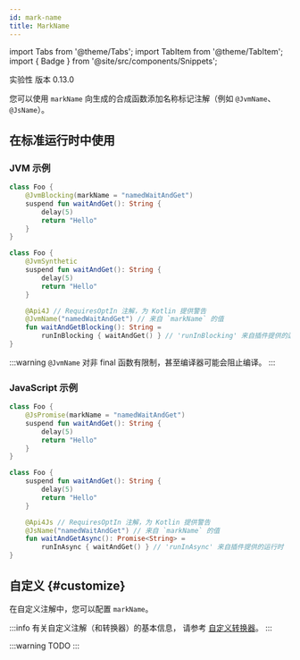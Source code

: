 ```yaml
---
id: mark-name
title: MarkName
---
```


import Tabs from '@theme/Tabs';
import TabItem from '@theme/TabItem';
import { Badge } from '@site/src/components/Snippets';

<Badge type="primary">实验性</Badge>
<Badge type="secondary">版本 0.13.0</Badge>

您可以使用 `markName` 向生成的合成函数添加名称标记注解（例如 `@JvmName`、`@JsName`）。

## 在标准运行时中使用

### JVM 示例

<Tabs>
  <TabItem value="source" label="源代码">

```kotlin
class Foo {
    @JvmBlocking(markName = "namedWaitAndGet")
    suspend fun waitAndGet(): String {
        delay(5)
        return "Hello"
    }
}
```

  </TabItem>
  <TabItem value="compiled" label="编译后">

```kotlin
class Foo {
    @JvmSynthetic
    suspend fun waitAndGet(): String {
        delay(5)
        return "Hello"
    }

    @Api4J // RequiresOptIn 注解，为 Kotlin 提供警告
    @JvmName("namedWaitAndGet") // 来自 `markName` 的值
    fun waitAndGetBlocking(): String =
        runInBlocking { waitAndGet() } // 'runInBlocking' 来自插件提供的运行时
}
```

  </TabItem>
</Tabs>

:::warning
`@JvmName` 对非 final 函数有限制，甚至编译器可能会阻止编译。
:::

### JavaScript 示例

<Tabs>
  <TabItem value="source" label="源代码">

```kotlin
class Foo {
    @JsPromise(markName = "namedWaitAndGet")
    suspend fun waitAndGet(): String {
        delay(5)
        return "Hello"
    }
}
```

  </TabItem>
  <TabItem value="compiled" label="编译后">

```kotlin
class Foo {
    suspend fun waitAndGet(): String {
        delay(5)
        return "Hello"
    }

    @Api4Js // RequiresOptIn 注解，为 Kotlin 提供警告
    @JsName("namedWaitAndGet") // 来自 `markName` 的值
    fun waitAndGetAsync(): Promise<String> =
        runInAsync { waitAndGet() } // 'runInAsync' 来自插件提供的运行时
}
```

  </TabItem>
</Tabs>


## 自定义 {#customize}

在自定义注解中，您可以配置 `markName`。

:::info
有关自定义注解（和转换器）的基本信息，
请参考 [自定义转换器](../configuration/custom-transformers.md)。
:::


:::warning
TODO
:::
